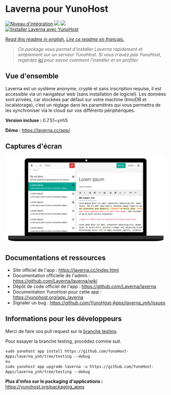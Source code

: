 # Laverna pour YunoHost

[![Niveau d'intégration](https://dash.yunohost.org/integration/laverna.svg)](https://dash.yunohost.org/appci/app/laverna) ![](https://ci-apps.yunohost.org/ci/badges/laverna.status.svg) ![](https://ci-apps.yunohost.org/ci/badges/laverna.maintain.svg)  
[![Installer Laverna avec YunoHost](https://install-app.yunohost.org/install-with-yunohost.svg)](https://install-app.yunohost.org/?app=laverna)

*[Read this readme in english.](./README.md)*
*[Lire ce readme en français.](./README_fr.md)*

> *Ce package vous permet d'installer Laverna rapidement et simplement sur un serveur YunoHost.
Si vous n'avez pas YunoHost, regardez [ici](https://yunohost.org/#/install) pour savoir comment l'installer et en profiter.*

## Vue d'ensemble

Laverna est un système anonyme, crypté et sans inscription requise, il est accessible via un navigateur web (sans installation de logiciel).
Les données sont privées, car stockées par défaut sur votre machine (InnoDB et localstorage), c’est un réglage dans les paramètres qui vous permettra de les synchroniser via le cloud sur vos différents périphériques.


**Version incluse :** 0.7.51~ynh5

**Démo :** https://laverna.cc/app/

## Captures d'écran

![](./doc/screenshots/laverna.png)

## Documentations et ressources

* Site officiel de l'app : https://laverna.cc/index.html
* Documentation officielle de l'admin : https://github.com/Laverna/laverna/wiki
* Dépôt de code officiel de l'app : https://github.com/Laverna/laverna
* Documentation YunoHost pour cette app : https://yunohost.org/app_laverna
* Signaler un bug : https://github.com/YunoHost-Apps/laverna_ynh/issues

## Informations pour les développeurs

Merci de faire vos pull request sur la [branche testing](https://github.com/YunoHost-Apps/laverna_ynh/tree/testing).

Pour essayer la branche testing, procédez comme suit.
```
sudo yunohost app install https://github.com/YunoHost-Apps/laverna_ynh/tree/testing --debug
ou
sudo yunohost app upgrade laverna -u https://github.com/YunoHost-Apps/laverna_ynh/tree/testing --debug
```

**Plus d'infos sur le packaging d'applications :** https://yunohost.org/packaging_apps